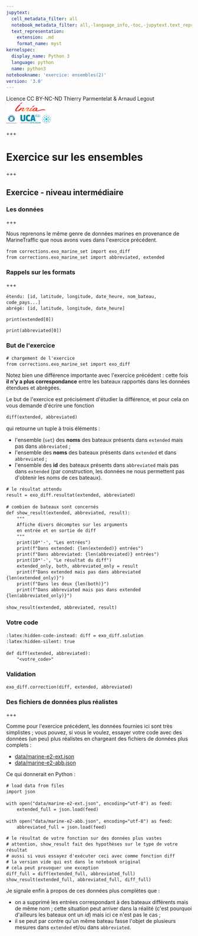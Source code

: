 ```yaml
---
jupytext:
  cell_metadata_filter: all
  notebook_metadata_filter: all,-language_info,-toc,-jupytext.text_representation.jupytext_version,-jupytext.text_representation.format_version
  text_representation:
    extension: .md
    format_name: myst
kernelspec:
  display_name: Python 3
  language: python
  name: python3
notebookname: 'exercice: ensembles(2)'
version: '3.0'
---
```


<div class="licence">
<span>Licence CC BY-NC-ND</span>
<span>Thierry Parmentelat &amp; Arnaud Legout</span>
<span><img src="media/both-logos-small-alpha.png" /></span>
</div>

+++

# Exercice sur les ensembles

+++

## Exercice - niveau intermédiaire

### Les données

+++

Nous reprenons le même genre de données marines en provenance de MarineTraffic que nous avons vues dans l'exercice précédent.

```{code-cell} ipython3
from corrections.exo_marine_set import exo_diff
from corrections.exo_marine_set import abbreviated, extended
```

### Rappels sur les formats

+++

    étendu: [id, latitude, longitude, date_heure, nom_bateau, code_pays...]
    abrégé: [id, latitude, longitude, date_heure]

```{code-cell} ipython3
print(extended[0])
```

```{code-cell} ipython3
print(abbreviated[0])
```

### But de l'exercice

```{code-cell} ipython3
# chargement de l'exercice
from corrections.exo_marine_set import exo_diff
```

Notez bien une différence importante avec l'exercice précédent : cette fois **il n'y a plus correspondance** entre les bateaux rapportés dans les données étendues et abrégées.

Le but de l'exercice est précisément d'étudier la différence, et pour cela on vous demande d'écrire une fonction

```python
diff(extended, abbreviated)
```

qui retourne un tuple à trois éléments :

* l'ensemble (`set`) des **noms** des bateaux présents dans `extended` mais pas dans `abbreviated` ;
* l'ensemble des **noms** des bateaux présents dans `extended` et dans `abbreviated` ;
* l'ensemble des **id** des bateaux présents dans `abbreviated` mais pas dans `extended` (par construction, les données ne nous permettent pas d'obtenir les noms de ces bateaux).

```{code-cell} ipython3
# le résultat attendu
result = exo_diff.resultat(extended, abbreviated)

# combien de bateaux sont concernés
def show_result(extended, abbreviated, result):
    """
    Affiche divers décomptes sur les arguments
    en entrée et en sortie de diff
    """
    print(10*'-', "Les entrées")
    print(f"Dans extended: {len(extended)} entrées")
    print(f"Dans abbreviated: {len(abbreviated)} entrées")
    print(10*'-', "Le résultat du diff")
    extended_only, both, abbreviated_only = result
    print(f"Dans extended mais pas dans abbreviated {len(extended_only)}")
    print(f"Dans les deux {len(both)}")
    print(f"Dans abbreviated mais pas dans extended {len(abbreviated_only)}")

show_result(extended, abbreviated, result)
```

### Votre code

```{code-cell} ipython3
:latex:hidden-code-instead: diff = exo_diff.solution
:latex:hidden-silent: true

def diff(extended, abbreviated):
    "<votre_code>"
```

### Validation

```{code-cell} ipython3
exo_diff.correction(diff, extended, abbreviated)
```

### Des fichiers de données plus réalistes

+++

Comme pour l'exercice précédent, les données fournies ici sont très simplistes ; vous pouvez, si vous le voulez, essayer votre code avec des données (un peu) plus réalistes en chargeant des fichiers de données plus complets :

* [data/marine-e2-ext.json](data/marine-e2-ext.json)
* [data/marine-e2-abb.json](data/marine-e2-abb.json)

Ce qui donnerait en Python :

```{code-cell} ipython3
# load data from files
import json

with open("data/marine-e2-ext.json", encoding="utf-8") as feed:
    extended_full = json.load(feed)

with open("data/marine-e2-abb.json", encoding="utf-8") as feed:
    abbreviated_full = json.load(feed)
```

```{code-cell} ipython3
# le résultat de votre fonction sur des données plus vastes
# attention, show_result fait des hypothèses sur le type de votre résultat
# aussi si vous essayez d'exécuter ceci avec comme fonction diff
# la version vide qui est dans le notebook original
# cela peut provoquer une exception
diff_full = diff(extended_full, abbreviated_full)
show_result(extended_full, abbreviated_full, diff_full)
```

Je signale enfin à propos de ces données plus complètes que :

* on a supprimé les entrées correspondant à des bateaux différents mais de même nom ; cette situation peut arriver dans la réalité (c'est pourquoi d'ailleurs les bateaux ont un *id*) mais ici ce n'est pas le cas ;
* il se peut par contre qu'un même bateau fasse l'objet de plusieurs mesures dans `extended` et/ou dans `abbreviated`.
